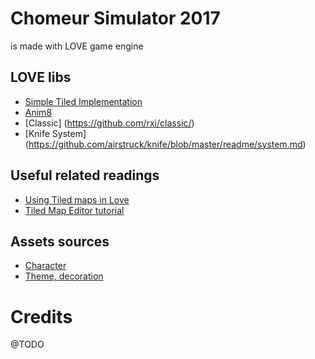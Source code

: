 # Chomeur Simulator 2017
is made with LOVE game engine

## LOVE libs
* [Simple Tiled Implementation](https://github.com/karai17/Simple-Tiled-Implementation)
* [Anim8](https://github.com/kikito/anim8)
* [Classic] (https://github.com/rxi/classic/)
* [Knife System] (https://github.com/airstruck/knife/blob/master/readme/system.md)

## Useful related readings

* [Using Tiled maps in Love](http://lua.space/gamedev/using-tiled-maps-in-love)
* [Tiled Map Editor tutorial](https://gamedevelopment.tutsplus.com/tutorials/introduction-to-tiled-map-editor-a-platform-agnostic-tool-for-level-maps--gamedev-2838)

## Assets sources
* [Character](http://opengameart.org/content/classic-hero-and-baddies-pack)
* [Theme, decoration](http://opengameart.org/content/roguelike-modern-city-pack)

# Credits
@TODO
